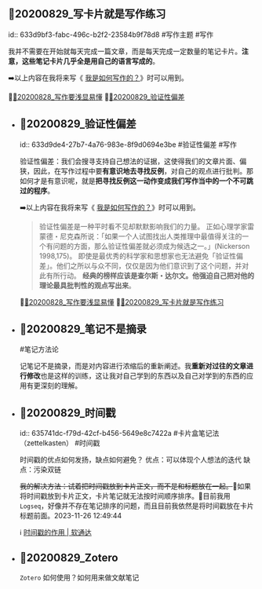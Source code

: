 ## 📇20200829_写卡片就是写作练习 
id:: 633d9bf3-fabc-496c-b2f2-23584b9f78d8
#写作主题 #写作

我并不需要在开始就每天完成一篇文章，而是每天完成一定数量的笔记卡片。**注意，这些笔记卡片几乎全是用自己的语言写成的**。

➡️以上内容在我将来写《 [我是如何写作的？](((633d9b06-bb3e-4c0d-b0ff-3fac571d5ed5)))》时可以用到。

📎[📇20200828_写作要浅显易懂](((650c08df-a70b-46f7-87cb-bffbd697875a)))
📎[📇20200829_验证性偏差](((633d9de4-27b7-4a76-983e-8f9d0694e3be)))
- ## 📇20200829_验证性偏差
  id:: 633d9de4-27b7-4a76-983e-8f9d0694e3be
  #验证性偏差 #写作
  
  验证性偏差：我们会搜寻支持自己想法的证据，这使得我们的文章片面、偏狭，因此，在写作过程中要**有意识地去寻找反例**，对自己的观点进行批判。那如何才是有意识呢，就是**把寻找反例这一动作变成我们写作当中的一个不可跳过的程序**。
  
  ➡️以上内容在我将来写《 [我是如何写作的？](((633d9b06-bb3e-4c0d-b0ff-3fac571d5ed5)))》时可以用到。
  
  > 验证性偏差是一种平时看不见却默默影响我们的力量。
  正如心理学家雷蒙德・尼克森所说：「如果一个人试图找出人类推理中最值得关注的一个有问题的方面，那么验证性偏差就必须成为候选之一。」(Nickerson 1998,175)。
  即使是最优秀的科学家和思想家也无法避免「验证性偏差」。他们之所以与众不同，仅仅是因为他们意识到了这个问题，并对此有所行动。
  **经典的榜样应该是查尔斯・达尔文。他强迫自己把对他的理论最具批判性的观点写出来**。
  
  📎[📇20200828_写作要浅显易懂](((650c08df-a70b-46f7-87cb-bffbd697875a)))
  📎[📇20200829_写卡片就是写作练习](((633d9bf3-fabc-496c-b2f2-23584b9f78d8)))
- ## 📇20200829_笔记不是摘录
  #笔记方法论
  
  记笔记不是摘录，而是对内容进行浓缩后的重新阐述。我**重新对过往的文章进行修改**也是这样的训练，这让我对自己学到的东西以及自己对学到的东西的应用有更深刻的理解。
- ## 📇20200829_时间戳
  id:: 635741dc-f79d-42cf-b456-5649e8c7422a
  #卡片盒笔记法（zettelkasten） #时间戳
  
  时间戳的优点如何发扬，缺点如何避免？
  优点：可以体现个人想法的迭代
  缺点：污染双链
  
  ~~我的解决方法：试着把时间戳放到卡片正文，而不是和标题放在一起。~~🔨如果将时间戳放到卡片正文，卡片笔记就无法按时间顺序排序。🔨目前我用 `Logseq`，好像并不存在笔记排序的问题，而且目前我依然是将时间戳放在卡片标题前面。2023-11-26 12:49:44
  
  ℹ️ [时间戳的作用 | 软通达](((63563464-7c55-4c90-afe4-a7210a693cfb)))
- ## 📇20200829_Zotero
  `Zotero` 如何使用？如何用来做文献笔记